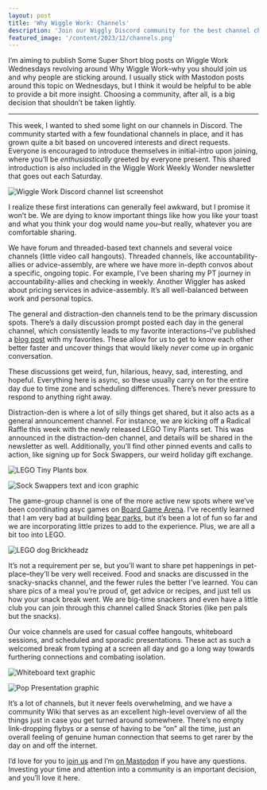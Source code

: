 ```yaml
---
layout: post
title: 'Why Wiggle Work: Channels'
description: 'Join our Wiggly Discord community for the best channel chatter.'
featured_image: '/content/2023/12/channels.png'
---
```

I’m aiming to publish Some Super Short blog posts on Wiggle Work Wednesdays revolving around Why Wiggle Work–why you should join us and why people are sticking around. I usually stick with Mastodon posts around this topic on Wednesdays, but I think it would be helpful to be able to provide a bit more insight. Choosing a community, after all, is a big decision that shouldn’t be taken lightly.  

<hr />

This week, I wanted to shed some light on our channels in Discord. The community started with a few foundational channels in place, and it has grown quite a bit based on uncovered interests and direct requests. Everyone is encouraged to introduce themselves in initial-intro upon joining, where you’ll be *enthusiastically* greeted by everyone present. This shared introduction is also included in the Wiggle Work Weekly Wonder newsletter that goes out each Saturday.   

![Wiggle Work Discord channel list screenshot](/content/2023/12/channels.png)

I realize these first interations can generally feel awkward, but I promise it won’t be. We are dying to know important things like how you like your toast and what you think your dog would name *you*–but really, whatever you are comfortable sharing.     

We have forum and threaded-based text channels and several voice channels (little video call hangouts). Threaded channels, like accountability-allies or advice-assembly, are where we have more in-depth convos about a specific, ongoing topic. For example, I’ve been sharing my PT journey in accountability-allies and checking in weekly. Another Wiggler has asked about pricing services in advice-assembly. It’s all well-balanced between work and personal topics.   

The general and distraction-den channels tend to be the primary discussion spots. There’s a daily discussion prompt posted each day in the general channel, which consistently leads to my favorite interactions–I’ve published a [blog post](https://jonitrythall.com/daily-discussion-prompts-wiggle-work-way) with my favorites. These allow for us to get to know each other better faster and uncover things that would likely *never* come up in organic conversation. 

These discussions get weird, fun, hilarious, heavy, sad, interesting, and hopeful. Everything here is async, so these usually carry on for the entire day due to time zone and scheduling differences. There’s never pressure to respond to anything right away.  

Distraction-den is where a lot of silly things get shared, but it also acts as a general announcement channel. For instance, we are kicking off a Radical Raffle this week with the newly released LEGO Tiny Plants set. This was announced in the distraction-den channel, and details will be shared in the newsletter as well. Additionally, you’ll find other pinned events and calls to action, like signing up for Sock Swappers, our weird holiday gift exchange.  

![LEGO Tiny Plants box](/content/2023/12/raffle.jpg)

![Sock Swappers text and icon graphic](/content/2023/12/socks.png)

The game-group channel is one of the more active new spots where we’ve been coordinating asyc games on [Board Game Arena](https://boardgamearena.com). I’ve recently learned that I am very bad at building [bear parks](https://en.boardgamearena.com/gamepanel?game=barenpark), but it’s been a lot of fun so far and we are incorporating little prizes to add to the experience. Plus, we are all a bit too into LEGO. 

![LEGO dog Brickheadz](/content/2023/12/game-puppy.JPG)

It’s not a requirement per se, but you’ll want to share pet happenings in pet-place–they’ll be very well received. Food and snacks are discussed in the snacky-snacks channel, and the fewer rules the better I’ve learned. You can share pics of a meal you’re proud of, get advice or recipes, and just tell us how your snack break went. We are big-time snackers and even have a little club you can join through this channel called Snack Stories (like pen pals but the snacks). 

Our voice channels are used for casual coffee hangouts, whiteboard sessions, and scheduled and sporadic presentations. These act as such a welcomed break from typing at a screen all day and go a long way towards furthering connections and combating isolation. 

![Whiteboard text graphic](/content/2023/12/whiteboard.png)

![Pop Presentation graphic](/content/2023/12/pop.png)

It’s a lot of channels, but it never feels overwhelming, and we have a community Wiki that serves as an excellent high-level overview of all the things just in case you get turned around somewhere. There’s no empty link-dropping flybys or a sense of having to be “on” all the time, just an overall feeling of genuine human connection that seems to get rarer by the day on and off the internet. 

I’d love for you to [join us](https://wiggle.work) and I’m [on Mastodon](https://mastodon.yupgup.com/@joni) if you have any questions. Investing your time and attention into a community is an important decision, and you’ll love it here. 